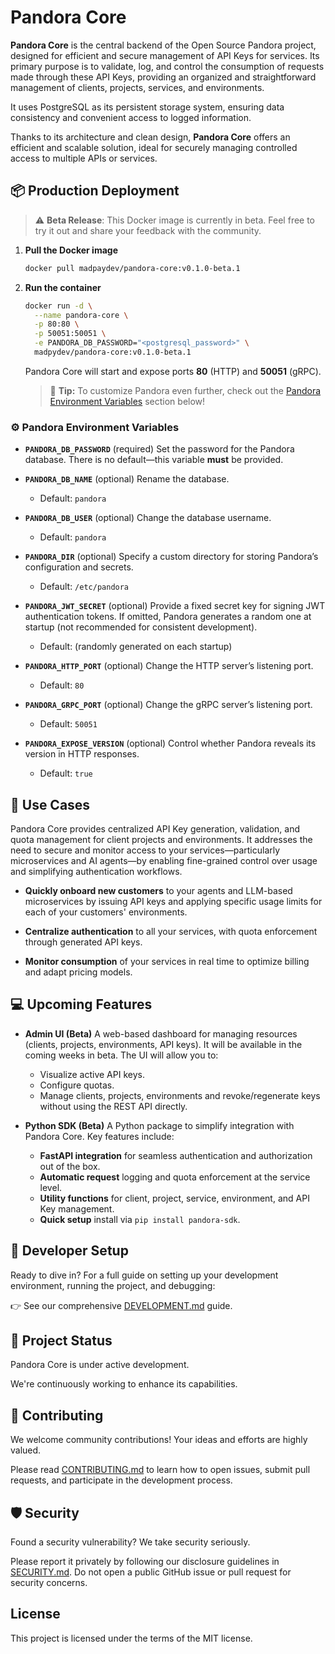 # Pandora Core

**Pandora Core** is the central backend of the Open Source Pandora project, designed for efficient and secure management of API Keys for services. Its primary purpose is to validate, log, and control the consumption of requests made through these API Keys, providing an organized and straightforward management of clients, projects, services, and environments.

It uses PostgreSQL as its persistent storage system, ensuring data consistency and convenient access to logged information.

Thanks to its architecture and clean design, **Pandora Core** offers an efficient and scalable solution, ideal for securely managing controlled access to multiple APIs or services.

## :package: Production Deployment

> :warning: **Beta Release**: This Docker image is currently in beta. Feel free to try it out and share your feedback with the community.

1. **Pull the Docker image**

   ```bash
   docker pull madpaydev/pandora-core:v0.1.0-beta.1
   ```

2. **Run the container**

   ```bash
   docker run -d \
     --name pandora-core \
     -p 80:80 \
     -p 50051:50051 \
     -e PANDORA_DB_PASSWORD="<postgresql_password>" \
     madpydev/pandora-core:v0.1.0-beta.1
   ```

   Pandora Core will start and expose ports **80** (HTTP) and **50051** (gRPC).

   > :rocket: **Tip:** To customize Pandora even further, check out the [Pandora Environment Variables](#gear-pandora-environment-variables) section below!

### :gear: Pandora Environment Variables

* **`PANDORA_DB_PASSWORD`** (required) Set the password for the Pandora database. There is no default—this variable **must** be provided.

* **`PANDORA_DB_NAME`** (optional) Rename the database.
  * Default: `pandora`

* **`PANDORA_DB_USER`** (optional) Change the database username.
  * Default: `pandora`

* **`PANDORA_DIR`** (optional) Specify a custom directory for storing Pandora’s configuration and secrets.
  * Default: `/etc/pandora`

* **`PANDORA_JWT_SECRET`** (optional) Provide a fixed secret key for signing JWT authentication tokens. If omitted, Pandora generates a random one at startup (not recommended for consistent development).
  * Default: (randomly generated on each startup)

* **`PANDORA_HTTP_PORT`** (optional) Change the HTTP server’s listening port.
  * Default: `80`

* **`PANDORA_GRPC_PORT`** (optional) Change the gRPC server’s listening port.
  * Default: `50051`

* **`PANDORA_EXPOSE_VERSION`** (optional) Control whether Pandora reveals its version in HTTP responses.
  * Default: `true`

## :thought_balloon: Use Cases

Pandora Core provides centralized API Key generation, validation, and quota management for client projects and environments. It addresses the need to secure and monitor access to your services—particularly microservices and AI agents—by enabling fine-grained control over usage and simplifying authentication workflows.

* **Quickly onboard new customers** to your agents and LLM-based microservices by issuing API keys and applying specific usage limits for each of your customers' environments.

* **Centralize authentication** to all your services, with quota enforcement through generated API keys.
 
* **Monitor consumption** of your services in real time to optimize billing and adapt pricing models.

## :computer: Upcoming Features

* **Admin UI (Beta)**
  A web-based dashboard for managing resources (clients, projects, environments, API keys).
  It will be available in the coming weeks in beta. The UI will allow you to:

  * Visualize active API keys.
  * Configure quotas.
  * Manage clients, projects, environments and revoke/regenerate keys without using the REST API directly.

* **Python SDK (Beta)**
  A Python package to simplify integration with Pandora Core. Key features include:

  * **FastAPI integration** for seamless authentication and authorization out of the box.
  * **Automatic request** logging and quota enforcement at the service level.
  * **Utility functions** for client, project, service, environment, and API Key management.
  * **Quick setup** install via `pip install pandora-sdk`.

## :rocket: Developer Setup

Ready to dive in? For a full guide on setting up your development environment, running the project, and debugging:

:point_right: See our comprehensive [DEVELOPMENT.md](./DEVELOPMENT.md) guide.

## :compass: Project Status

Pandora Core is under active development.

We're continuously working to enhance its capabilities.

## :handshake: Contributing

We welcome community contributions! Your ideas and efforts are highly valued.

Please read [CONTRIBUTING.md](./CONTRIBUTING.md) to learn how to open issues, submit pull requests, and participate in the development process.

## :shield: Security

Found a security vulnerability? We take security seriously.

Please report it privately by following our disclosure guidelines in [SECURITY.md](./SECURITY.md). Do not open a public GitHub issue or pull request for security concerns.

## License

This project is licensed under the terms of the MIT license.
